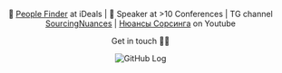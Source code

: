 <div align="center">
  
<p align="center">
🔎 <a href="https://www.linkedin.com/in/sourcingdenis/">People Finder</a> at iDeals | 🎤 Speaker at >10 Conferences | TG channel <a href="t.me/sourcingnuances">SourcingNuances</a> | <a href="https://www.youtube.com/channel/UCpZXjGpN3CwjSY8vS4cvyrw">Нюансы Сорсинга</a> on Youtube
</p>
  
<p align="center">
Get in touch 👋🏻
  </p>
  
![GitHub Log](https://data.whicdn.com/images/330882659/original.gif)

</div>

